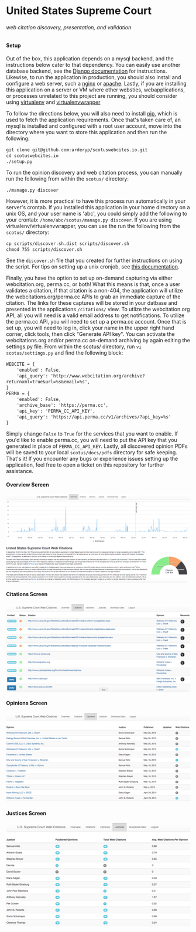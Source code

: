 # United States Supreme Court 
###### web citation discovery, presentation, and validation

#### Setup
Out of the box, this application depends on a mysql backend, and the instructions below cater to that dependency.  You can easily use another database backend, see the [Django documentation](https://docs.djangoproject.com/en/1.8/ref/settings/#databases) for instructions. Likewise, to run the application in production, you should also install and configure a web server, such a [nginx](http://nginx.com/) or [apache](https://httpd.apache.org/).  Lastly, if you are installing this application on a server or VM where other websties, webapplications, or processes unrelated to this project are running, you should consider using [virtualenv](https://pypi.python.org/pypi/virtualenv) and [virtualenvwrapper](https://pypi.python.org/pypi/virtualenvwrapper) 

To follow the directions below, you will also need to install [pip](http://pypi.python.org/pypi/pip), which is used to fetch the application requirements. Once that's taken care of, an mysql is installed and configured with a root user account, move into the directory where you want to store this application and then run the following:
```
git clone git@github.com:arderyp/scotuswebcites.io.git
cd scotuswebcites.io
./setup.py
``` 

To run the opinion discovery and web citation process, you can manually run the following from within the ```scotus/``` directory:  

```
./manage.py discover
```  

However, it is more practical to have this process run automatically in your server's crontab.  If you installed this application in your home directory on a unix OS, and your user name is 'abc', you could simply add the following to your crontab: ```/home/abc/scotus/manage.py discover```.  If you are using virtualenv/virtualenvwrapper, you can use the run the following from the ```scotus/``` directory:  

```
cp scripts/discover.sh.dist scripts/discover.sh
chmod 755 scripts/discover.sh
```  

See the ```discover.sh``` file that you created for further instructions on using the script.  For tips on setting up a unix cronjob, see [this documentation](http://www.wikihow.com/Set-up-a-Crontab-File-on-Linux).  

Finally, you have the option to set up on-demand capturing via either webcitation.org, perma.cc, or both!  What this means is that, once a user validates a citation, if that citation is a non-404, the application will utilize the webcitations.org/perma.cc APIs to grab an immediate capture of the citation.  The links for these captures will be stored in your datbase and presented in the applications ```/citations/``` view.  To utlize the webcitation.org API, all you will need is a valid email address to get notifications.  To utilize the perma.cc API, you will need to set up a perma.cc account.  Once that is set up, you will need to log in, click your name in the upper right hand corner, click tools, then click "Generate API key".  You can activate the webcitations.org and/or perma.cc on-demand archiving by again editing the settings.py file.  From within the scotus/ directory, run ```vi scotus/settings.py``` and find the following block:  

```
WEBCITE = {
    'enabled': False,
    'api_query': 'http://www.webcitation.org/archive?returnxml=true&url=%s&email=%s',
}
PERMA = {
    'enabled': False,
    'archive_base': 'https://perma.cc',
    'api_key': 'PERMA_CC_API_KEY',
    'api_query': 'https://api.perma.cc/v1/archives/?api_key=%s'
}
```  

Simply change ```False``` to ```True``` for the services that you want to enable.  If you'd like to enable perma.cc, you will need to put the API key that you generated in place of ```PERMA_CC_API_KEY```.  Lastly, all discovered opinion PDFs will be saved to your local ```scotus/docs/pdfs``` directory for safe keeping.  That's it!  If you encounter any bugs or experience issues setting up the application, feel free to open a ticket on this repository for further assistance.  


#### Overview Screen
![](https://github.com/orangeoval/scotus/blob/master/static/img/screen_shots/overview_screen.png)

#### Citations Screen
![](https://github.com/orangeoval/scotus/blob/master/static/img/screen_shots/citations_screen.png)

#### Opinions Screen
![](https://github.com/orangeoval/scotus/blob/master/static/img/screen_shots/opinions_screen.png)

#### Justices Screen
![](https://github.com/orangeoval/scotus/blob/master/static/img/screen_shots/justices_screen.png)

